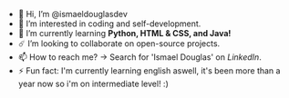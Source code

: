 - 👋 Hi, I’m @ismaeldouglasdev
- 🧠 I’m interested in coding and self-development.
- 🌱 I’m currently learning **Python, HTML & CSS, and Java!**
- ☄️ I’m looking to collaborate on open-source projects.
- 📫 How to reach me? -> Search for 'Ismael Douglas' on *LinkedIn*.
- ⚡ Fun fact: I'm currently learning english aswell, it's been more than a year now so i'm on intermediate level! :) 
